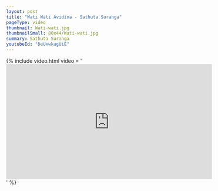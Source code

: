 ```yaml
---
layout: post
title: "Wati Wati Avidina - Sathuta Suranga"
pageType: video
thumbnail: Wati-wati.jpg
thumbnailSmall: 80x44/Wati-wati.jpg
summary: Sathuta Suranga
youtubeId: "DeUxwkagUiE"
---
```


{% include video.html video = '<iframe width="560" height="315" src="https://www.youtube.com/embed/DeUxwkagUiE" frameborder="0" allowfullscreen></iframe>' %} 
